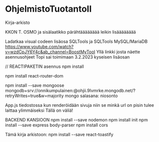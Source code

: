 # OhjelmistoTuotantoII
Kirja-arkisto

KKON T. OSMO
ja sisälaatikko pärähtääääääää
leikin lisääääääää

Ladatkaa visual codeen lisäosa SQLTools
ja SQLTools MySQL/MariaDB 
https://www.youtube.com/watch?v=wzdCpJY6Y4c&ab_channel=BoostMyTool 
Yllä linkki josta näette asennusohjeet
Topi sai toimimaan 3.2.2023 kyseisen lisäosan

// REACTIPAKETIN asennus
npm install

npm install react-router-dom

npm install --save mongoose
mongodb+srv://onnikumpulainen:<niosonto>@ohjii.9lvmrke.mongodb.net/?retryWrites=true&w=majority
mongo salasana: niosonto

App.js tiedostossa kun renderöidään sivuja niin se minkä url on pisin tulee laittaa ylimmäiseksi 
Tällä on väliä!

BACKEND KANSIOON
npm install --save nodemon
npm install init
npm install --save express body-parser
npm install cors

Tämä kirja arkistoon:
npm install --save react-toastify